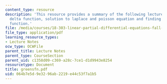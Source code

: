 ```yaml
---
content_type: resource
description: 'This resource provides a summary of the following lecture topics: the
  delta function, solution to laplace and poisson equation and finding the green''s
  function.'
file: /media/courses/18-303-linear-partial-differential-equations-fall-2006/064b7e5d9e3296ab2219e44c53f7a1b5_greensfn.pdf
file_type: application/pdf
learning_resource_types:
- Lecture Notes
ocw_type: OCWFile
parent_title: Lecture Notes
parent_type: CourseSection
parent_uid: c1358d09-c369-a28c-7ce1-d1d9943e8254
resourcetype: Document
title: greensfn.pdf
uid: 064b7e5d-9e32-96ab-2219-e44c53f7a1b5
---
```

